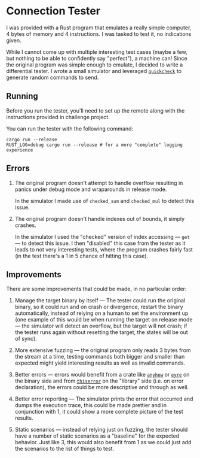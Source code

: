 # Connection Tester

I was provided with a Rust program that emulates a really simple computer,
4 bytes of memory and 4 instructions. I was tasked to test it, no indications given.

While I cannot come up with multiple interesting test cases (maybe a few, but nothing to be able to confidently say "perfect"),
a machine can! Since the original program was simple enough to emulate, I decided to write a differential tester.
I wrote a small simulator and leveraged [`quickcheck`](https://github.com/BurntSushi/quickcheck)
to generate random commands to send.

## Running

Before you run the tester, you'll need to set up the remote along with the instructions provided
in challenge project.

You can run the tester with the following command:

```
cargo run --release
RUST_LOG=debug cargo run --release # for a more "complete" logging experience
```

## Errors

1. The original program doesn't attempt to handle overflow resulting in panics under debug mode
   and wraparounds in release mode.

   In the simulator I made use of `checked_sum` and `checked_mul` to detect this issue.

2. The original program doesn't handle indexes out of bounds, it simply crashes.

   In the simulator I used the "checked" version of index accessing — `get` — to detect this issue.
   I then "disabled" this case from the tester as it leads to not very interesting tests,
   where the program crashes fairly fast (in the test there's a 1 in 5 chance of hitting this case).


## Improvements

There are some improvements that could be made, in no particular order:

1. Manage the target binary by itself — The tester could run the original binary, so it could run
   and on crash or divergence, restart the binary automatically, instead of relying on a human to
   set the environment up (one example of this would be when running the target on release mode —
   the simulator will detect an overflow, but the target will not crash; if the tester runs again
   without resetting the target, the states will be out of sync).

2. More extensive fuzzing — the original program only reads 3 bytes from the stream at a time,
   testing commands both bigger and smaller than expected might yield interesting results
   as well as invalid commands.

3. Better errors — errors would benefit from a crate like [`anyhow`](https://github.com/dtolnay/anyhow) or
   [`eyre`](https://github.com/eyre-rs/eyre) on the binary side and from [`thiserror`](https://github.com/dtolnay/thiserror)
   on the "library" side (i.e. on error declaration), the errors could be more descriptive and through as well.

4. Better error reporting — The simulator prints the error that occurred and dumps
   the execution trace, this could be made prettier and in conjunction with 1, it could
   show a more complete picture of the test results.

5. Static scenarios — instead of relying just on fuzzing, the tester should have a number of
   static scenarios as a "baseline" for the expected behavior. Just like 3, this would also
   benefit from 1 as we could just add the scenarios to the list of things to test.
